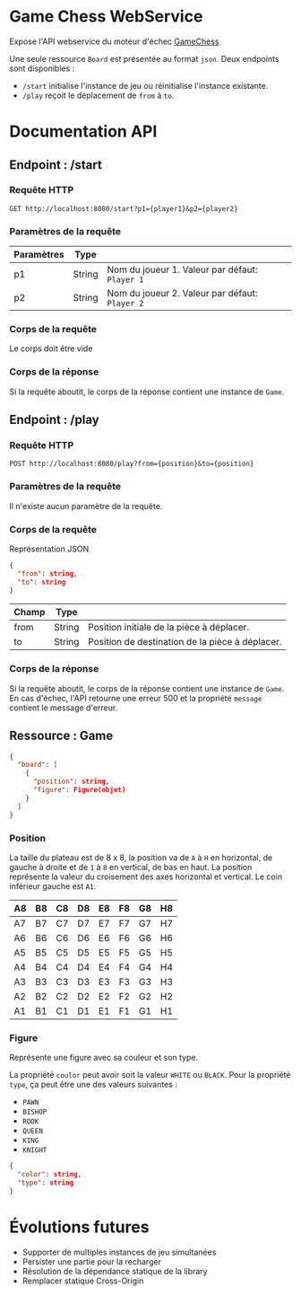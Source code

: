 # Game Chess WebService
Expose l'API webservice du moteur d'échec [GameChess](https://github.com/Nic0tiN/chess-game)

Une seule ressource `Board` est présentée au format `json`.
Deux endpoints sont disponibles :
- `/start` initialise l'instance de jeu ou réinitialise l'instance existante.
- `/play` reçoit le déplacement de `from` à `to`.

# Documentation API
## Endpoint : /start
### Requête HTTP
`GET http://localhost:8080/start?p1={player1}&p2={player2}`

### Paramètres de la requête
| Paramètres | Type   |                                                |
|------------|--------|------------------------------------------------|
| p1         | String | Nom du joueur 1. Valeur par défaut: `Player 1` |
| p2         | String | Nom du joueur 2. Valeur par défaut: `Player 2` |

### Corps de la requête
Le corps doit être vide

### Corps de la réponse
Si la requête aboutit, le corps de la réponse contient une instance de `Game`.

## Endpoint : /play
### Requête HTTP
`POST http://localhost:8080/play?from={position}&to={position}`

### Paramètres de la requête
Il n'existe aucun paramètre de la requête.

### Corps de la requête
Représentation JSON
```json
{
  "from": string,
  "to": string
}
```

| Champ | Type   |                                                 |
|-------|--------|-------------------------------------------------|
| from  | String | Position initiale de la pièce à déplacer.       |
| to    | String | Position de destination de la pièce à déplacer. |

### Corps de la réponse
Si la requête aboutit, le corps de la réponse contient une instance de `Game`.
En cas d'échec, l'API retourne une erreur 500 et la propriété `message` contient le message d'erreur.

## Ressource : Game

```json
{
  "board": [
    {
      "position": string,
      "figure": Figure(objet)
    }
  ]
}
```

### Position
La taille du plateau est de 8 x 8, la position va de `A` à `H` en horizontal, de gauche à droite et de `1` à `8` en vertical, de bas en haut.
La position représente la valeur du croisement des axes horizontal et vertical.
Le coin inférieur gauche est `A1`.

| A8 | B8 | C8 | D8 | E8 | F8 | G8 | H8 |
|----|----|----|----|----|----|----|----|
| A7 | B7 | C7 | D7 | E7 | F7 | G7 | H7 |
| A6 | B6 | C6 | D6 | E6 | F6 | G6 | H6 |
| A5 | B5 | C5 | D5 | E5 | F5 | G5 | H5 |
| A4 | B4 | C4 | D4 | E4 | F4 | G4 | H4 |
| A3 | B3 | C3 | D3 | E3 | F3 | G3 | H3 |
| A2 | B2 | C2 | D2 | E2 | F2 | G2 | H2 |
| A1 | B1 | C1 | D1 | E1 | F1 | G1 | H1 |

### Figure
Représente une figure avec sa couleur et son type.

La propriété `coulor` peut avoir soit la valeur `WHITE` ou `BLACK`.
Pour la propriété `type`, ça peut être une des valeurs suivantes :
- `PAWN`
- `BISHOP`
- `ROOK`
- `QUEEN`
- `KING`
- `KNIGHT`

```json
{
  "color": string,
  "type": string
}
```

# Évolutions futures
- Supporter de multiples instances de jeu simultanées
- Persister une partie pour la recharger
- Résolution de la dépendance statique de la library
- Remplacer statique Cross-Origin